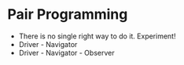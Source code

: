 # Pair Programming

* There is no single right way to do it. Experiment!
* Driver - Navigator
* Driver - Navigator - Observer


